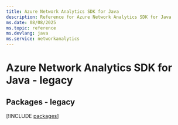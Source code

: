 ```yaml
---
title: Azure Network Analytics SDK for Java
description: Reference for Azure Network Analytics SDK for Java
ms.date: 08/08/2025
ms.topic: reference
ms.devlang: java
ms.service: networkanalytics
---
```

# Azure Network Analytics SDK for Java - legacy
## Packages - legacy
[!INCLUDE [packages](network-analytics-index.md)]